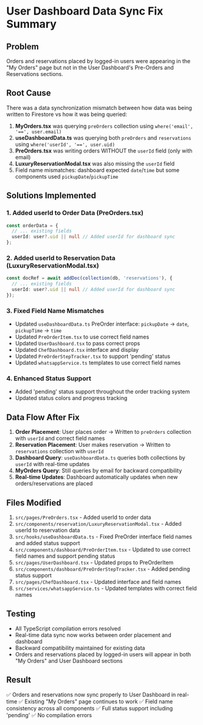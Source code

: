 # User Dashboard Data Sync Fix Summary

## Problem
Orders and reservations placed by logged-in users were appearing in the "My Orders" page but not in the User Dashboard's Pre-Orders and Reservations sections.

## Root Cause
There was a data synchronization mismatch between how data was being written to Firestore vs how it was being queried:

1. **MyOrders.tsx** was querying `preOrders` collection using `where('email', '==', user.email)`
2. **useDashboardData.ts** was querying both `preOrders` and `reservations` using `where('userId', '==', user.uid)`
3. **PreOrders.tsx** was writing orders WITHOUT the `userId` field (only with email)
4. **LuxuryReservationModal.tsx** was also missing the `userId` field
5. Field name mismatches: dashboard expected `date`/`time` but some components used `pickupDate`/`pickupTime`

## Solutions Implemented

### 1. Added userId to Order Data (PreOrders.tsx)
```typescript
const orderData = {
  // ... existing fields
  userId: user?.uid || null // Added userId for dashboard sync
};
```

### 2. Added userId to Reservation Data (LuxuryReservationModal.tsx)
```typescript
const docRef = await addDoc(collection(db, 'reservations'), {
  // ... existing fields
  userId: user?.uid || null // Added userId for dashboard sync
});
```

### 3. Fixed Field Name Mismatches
- Updated `useDashboardData.ts` PreOrder interface: `pickupDate` → `date`, `pickupTime` → `time`
- Updated `PreOrderItem.tsx` to use correct field names
- Updated `UserDashboard.tsx` to pass correct props
- Updated `ChefDashboard.tsx` interface and display
- Updated `PreOrderStepTracker.tsx` to support 'pending' status
- Updated `whatsappService.ts` templates to use correct field names

### 4. Enhanced Status Support
- Added 'pending' status support throughout the order tracking system
- Updated status colors and progress tracking

## Data Flow After Fix

1. **Order Placement**: User places order → Written to `preOrders` collection with `userId` and correct field names
2. **Reservation Placement**: User makes reservation → Written to `reservations` collection with `userId`
3. **Dashboard Query**: `useDashboardData.ts` queries both collections by `userId` with real-time updates
4. **MyOrders Query**: Still queries by email for backward compatibility
5. **Real-time Updates**: Dashboard automatically updates when new orders/reservations are placed

## Files Modified

1. `src/pages/PreOrders.tsx` - Added userId to order data
2. `src/components/reservation/LuxuryReservationModal.tsx` - Added userId to reservation data
3. `src/hooks/useDashboardData.ts` - Fixed PreOrder interface field names and added status support
4. `src/components/dashboard/PreOrderItem.tsx` - Updated to use correct field names and support pending status
5. `src/pages/UserDashboard.tsx` - Updated props to PreOrderItem
6. `src/components/dashboard/PreOrderStepTracker.tsx` - Added pending status support
7. `src/pages/ChefDashboard.tsx` - Updated interface and field names
8. `src/services/whatsappService.ts` - Updated templates with correct field names

## Testing
- All TypeScript compilation errors resolved
- Real-time data sync now works between order placement and dashboard
- Backward compatibility maintained for existing data
- Orders and reservations placed by logged-in users will appear in both "My Orders" and User Dashboard sections

## Result
✅ Orders and reservations now sync properly to User Dashboard in real-time
✅ Existing "My Orders" page continues to work
✅ Field name consistency across all components
✅ Full status support including 'pending'
✅ No compilation errors
